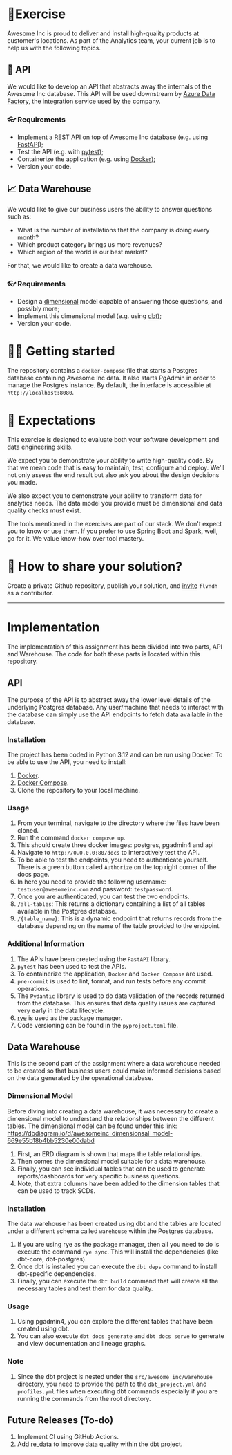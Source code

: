 # 🦾Exercise

Awesome Inc is proud to deliver and install high-quality products at customer's locations. As part of the Analytics team, your current job is to help us with the following topics.

## 📃 API

We would like to develop an API that abstracts away the internals of the Awesome Inc database. This API will be used downstream by [Azure Data Factory](https://docs.microsoft.com/en-us/azure/data-factory/), the integration service used by the company.

### 👓 Requirements

* Implement a REST API on top of Awesome Inc database (e.g. using [FastAPI](https://fastapi.tiangolo.com/));
* Test the API (e.g. with [pytest](https://docs.pytest.org/en/7.1.x/));
* Containerize the application (e.g. using [Docker](https://docs.docker.com/));
* Version your code.

## 📈 Data Warehouse

We would like to give our business users the ability to answer questions such as:
* What is the number of installations that the company is doing every month?
* Which product category brings us more revenues?
* Which region of the world is our best market?

For that, we would like to create a data warehouse.

### 👓 Requirements

* Design a [dimensional](https://www.kimballgroup.com/data-warehouse-business-intelligence-resources/kimball-techniques/dimensional-modeling-techniques/) model capable of answering those questions, and possibly more;
* Implement this dimensional model (e.g. using [dbt](https://docs.getdbt.com/));
* Version your code.

# 🐱‍🏍 Getting started

The repository contains a `docker-compose` file that starts a Postgres database containing Awesome Inc data. It also starts PgAdmin in order to manage the Postgres instance. By default, the interface is accessible at `http://localhost:8080`.

# 📏 Expectations

This exercise is designed to evaluate both your software development and data engineering skills.

We expect you to demonstrate your ability to write high-quality code. By that we mean code that is easy to maintain, test, configure and deploy. We'll not only assess the end result but also ask you about the design decisions you made.

We also expect you to demonstrate your ability to transform data for analytics needs. The data model you provide must be dimensional and data quality checks must exist.

The tools mentioned in the exercises are part of our stack. We don't expect you to know or use them. If you prefer to use Spring Boot and Spark, well, go for it. We value know-how over tool mastery.

# 👀 How to share your solution?

Create a private Github repository, publish your solution, and [invite](https://docs.github.com/en/account-and-profile/setting-up-and-managing-your-personal-account-on-github/managing-access-to-your-personal-repositories/inviting-collaborators-to-a-personal-repository) `flvndh` as a contributor.

---

# Implementation

The implementation of this assignment has been divided into two parts, API and Warehouse. The code for both these parts is located within this repository.

## API

The purpose of the API is to abstract away the lower level details of the underlying Postgres database. Any user/machine that needs to interact with the database can simply use the API endpoints to fetch data available in the database.

### Installation

The project has been coded in Python 3.12 and can be run using Docker. To be able to use the API, you need to install:
1. [Docker](https://docs.docker.com/engine/install/).
2. [Docker Compose](https://docs.docker.com/compose/install/).
3. Clone the repository to your local machine.

### Usage

1. From your terminal, navigate to the directory where the files have been cloned.
2. Run the command `docker compose up`.
3. This should create three docker images: postgres, pgadmin4 and api
4. Navigate to `http://0.0.0.0:80/docs` to interactively test the API.
5. To be able to test the endpoints, you need to authenticate yourself. There is a green button called `Authorize` on the top right corner of the docs page.
6. In here you need to provide the following username: `testuser@awesomeinc.com` and password: `testpassword`.
7. Once you are authenticated, you can test the two endpoints.
8. `/all-tables`: This returns a dictionary containing a list of all tables available in the Postgres database.
9. `/{table_name}`: This is a dynamic endpoint that returns records from the database depending on the name of the table provided to the endpoint.

### Additional Information

1. The APIs have been created using the `FastAPI` library.
2. `pytest` has been used to test the APIs.
3. To containerize the application, `Docker` and `Docker Compose` are used.
4. `pre-commit` is used to lint, format, and run tests before any commit operations.
5. The `Pydantic` library is used to do data validation of the records returned from the database. This ensures that data quality issues are captured very early in the data lifecycle.
6. [rye](https://rye.astral.sh/guide/installation/) is used as the package manager.
7. Code versioning can be found in the `pyproject.toml` file.


## Data Warehouse

This is the second part of the assignment where a data warehouse needed to be created so that business users could make informed decisions based on the data generated by the operational database.

### Dimensional Model

Before diving into creating a data warehouse, it was necessary to create a dimensional model to understand the relationships between the different tables. The dimensional model can be found under this link: https://dbdiagram.io/d/awesomeinc_dimensionsal_model-669e55b18b4bb5230e00dabd

1. First, an ERD diagram is shown that maps the table relationships.
2. Then comes the dimensional model suitable for a data warehouse.
3. Finally, you can see individual tables that can be used to generate reports/dashboards for very specific business questions.
4. Note, that extra columns have been added to the dimension tables that can be used to track SCDs.

### Installation

The data warehouse has been created using dbt and the tables are located under a different schema called `warehouse` within the Postgres database.

1. If you are using rye as the package manager, then all you need to do is execute the command `rye sync`. This will install the dependencies (like dbt-core, dbt-postgres).
2. Once dbt is installed you can execute the `dbt deps` command to install dbt-specific dependencies.
3. Finally, you can execute the `dbt build` command that will create all the necessary tables and test them for data quality.

### Usage

1. Using pgadmin4, you can explore the different tables that have been created using dbt.
2. You can also execute `dbt docs generate` and `dbt docs serve` to generate and view documentation and lineage graphs.

### Note

1. Since the dbt project is nested under the `src/awesome_inc/warehouse` directory, you need to provide the path to the `dbt_project.yml` and `profiles.yml` files when executing dbt commands especially if you are running the commands from the root directory.

## Future Releases (To-do)

1. Implement CI using GitHub Actions.
2. Add [re_data](https://docs.getre.io/latest/docs/re_data/introduction/whatis_data) to improve data quality within the dbt project.